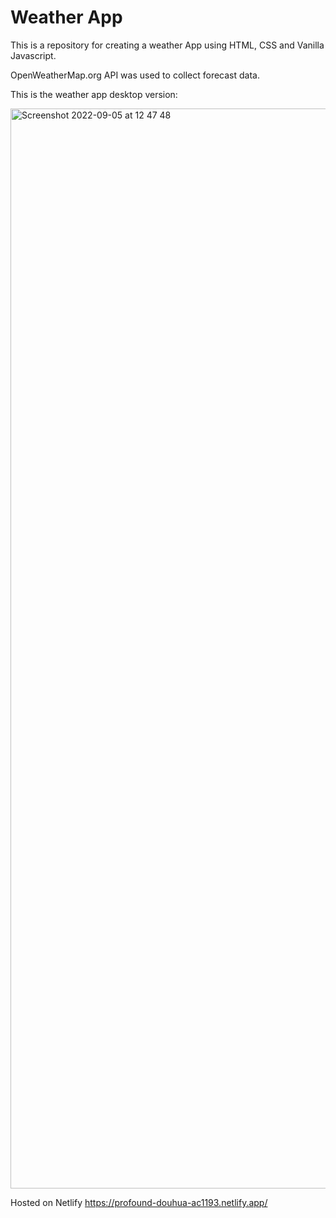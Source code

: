 # Weather App 
This is a repository for creating a weather App using HTML, CSS and Vanilla Javascript. 

OpenWeatherMap.org API was used to collect forecast data.

This is the weather app desktop version: 

<img width="1728" alt="Screenshot 2022-09-05 at 12 47 48" src="https://user-images.githubusercontent.com/61125638/188443824-c6fb80a7-74a9-4e63-b17a-0be33203678e.png">

Hosted on Netlify https://profound-douhua-ac1193.netlify.app/
